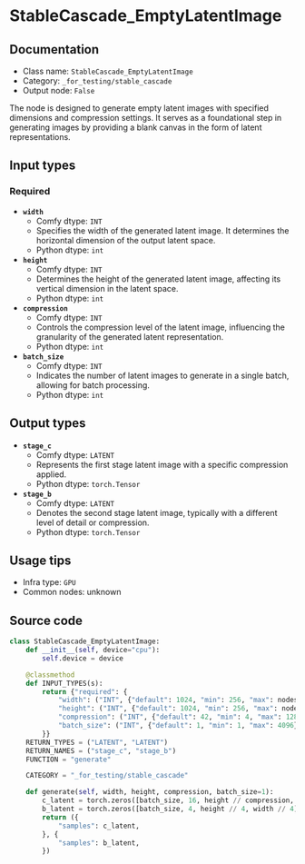 # StableCascade_EmptyLatentImage
## Documentation
- Class name: `StableCascade_EmptyLatentImage`
- Category: `_for_testing/stable_cascade`
- Output node: `False`

The node is designed to generate empty latent images with specified dimensions and compression settings. It serves as a foundational step in generating images by providing a blank canvas in the form of latent representations.
## Input types
### Required
- **`width`**
    - Comfy dtype: `INT`
    - Specifies the width of the generated latent image. It determines the horizontal dimension of the output latent space.
    - Python dtype: `int`
- **`height`**
    - Comfy dtype: `INT`
    - Determines the height of the generated latent image, affecting its vertical dimension in the latent space.
    - Python dtype: `int`
- **`compression`**
    - Comfy dtype: `INT`
    - Controls the compression level of the latent image, influencing the granularity of the generated latent representation.
    - Python dtype: `int`
- **`batch_size`**
    - Comfy dtype: `INT`
    - Indicates the number of latent images to generate in a single batch, allowing for batch processing.
    - Python dtype: `int`
## Output types
- **`stage_c`**
    - Comfy dtype: `LATENT`
    - Represents the first stage latent image with a specific compression applied.
    - Python dtype: `torch.Tensor`
- **`stage_b`**
    - Comfy dtype: `LATENT`
    - Denotes the second stage latent image, typically with a different level of detail or compression.
    - Python dtype: `torch.Tensor`
## Usage tips
- Infra type: `GPU`
- Common nodes: unknown


## Source code
```python
class StableCascade_EmptyLatentImage:
    def __init__(self, device="cpu"):
        self.device = device

    @classmethod
    def INPUT_TYPES(s):
        return {"required": {
            "width": ("INT", {"default": 1024, "min": 256, "max": nodes.MAX_RESOLUTION, "step": 8}),
            "height": ("INT", {"default": 1024, "min": 256, "max": nodes.MAX_RESOLUTION, "step": 8}),
            "compression": ("INT", {"default": 42, "min": 4, "max": 128, "step": 1}),
            "batch_size": ("INT", {"default": 1, "min": 1, "max": 4096})
        }}
    RETURN_TYPES = ("LATENT", "LATENT")
    RETURN_NAMES = ("stage_c", "stage_b")
    FUNCTION = "generate"

    CATEGORY = "_for_testing/stable_cascade"

    def generate(self, width, height, compression, batch_size=1):
        c_latent = torch.zeros([batch_size, 16, height // compression, width // compression])
        b_latent = torch.zeros([batch_size, 4, height // 4, width // 4])
        return ({
            "samples": c_latent,
        }, {
            "samples": b_latent,
        })

```

